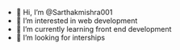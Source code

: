 - 👋 Hi, I’m @Sarthakmishra001
- 👀 I’m interested in web development
- 🌱 I’m currently learning front end development
- 💞️ I’m looking for interships


<!---
Sarthakmishra001/Sarthakmishra001 is a ✨ special ✨ repository because its `README.md` (this file) appears on your GitHub profile.
You can click the Preview link to take a look at your changes.
--->
